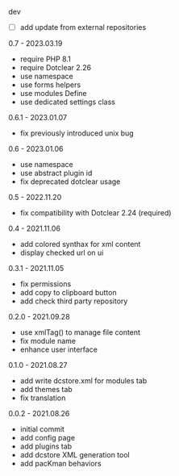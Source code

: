 dev
- [ ] add update from external repositories

0.7 - 2023.03.19
- require PHP 8.1
- require Dotclear 2.26
- use namespace
- use forms helpers
- use modules Define
- use dedicated settings class

0.6.1 - 2023.01.07
- fix previously introduced unix bug

0.6 - 2023.01.06
- use namespace
- use abstract plugin id
- fix deprecated dotclear usage

0.5 - 2022.11.20
- fix compatibility with Dotclear 2.24 (required)

0.4 - 2021.11.06
- add colored synthax for xml content
- display checked url on ui

0.3.1 - 2021.11.05
- fix permissions
- add copy to clipboard button
- add check third party repository

0.2.0 - 2021.09.28
- use xmlTag() to manage file content
- fix module name
- enhance user interface

0.1.0 - 2021.08.27
- add write dcstore.xml for modules tab
- add themes tab
- fix translation

0.0.2 - 2021.08.26
- initial commit
- add config page
- add plugins tab
- add dcstore XML generation tool
- add pacKman behaviors